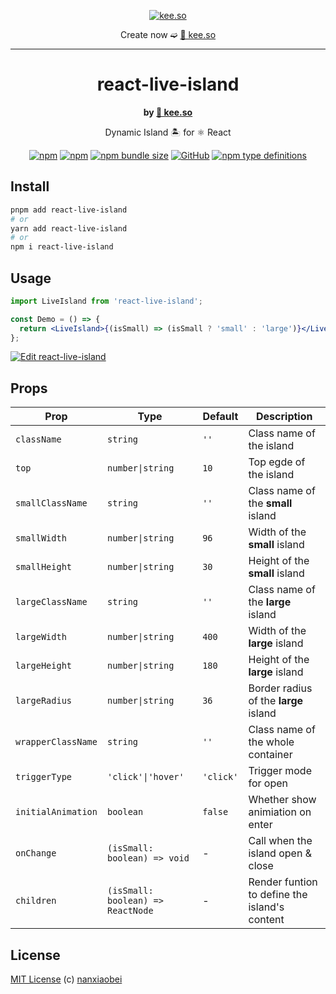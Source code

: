 <div align="center">
<p><a href="https://kee.so/" target="_blank"><img src="https://i.imgur.com/5jkG1Ko.png" alt="kee.so" /></a></p>

Create now ➫ [🔗 kee.so](https://kee.so/)

</div>

---

<div align="center">

# react-live-island

**by [🐤 kee.so](https://kee.so/)**

Dynamic Island 🏝 for ⚛️ React

[![npm](https://img.shields.io/npm/v/react-live-island.svg?style=flat-square)](https://www.npmjs.com/package/react-live-island)
[![npm](https://img.shields.io/npm/dt/react-live-island?style=flat-square)](https://www.npmtrends.com/react-live-island)
[![npm bundle size](https://img.shields.io/bundlephobia/minzip/react-live-island?style=flat-square)](https://bundlephobia.com/result?p=react-live-island)
[![GitHub](https://img.shields.io/github/license/nanxiaobei/react-live-island?style=flat-square)](https://github.com/nanxiaobei/react-live-island/blob/main/LICENSE)
[![npm type definitions](https://img.shields.io/npm/types/typescript?style=flat-square)](https://github.com/nanxiaobei/react-live-island/blob/main/src/types.ts)

</div>

## Install

```sh
pnpm add react-live-island
# or
yarn add react-live-island
# or
npm i react-live-island
```

## Usage

```jsx
import LiveIsland from 'react-live-island';

const Demo = () => {
  return <LiveIsland>{(isSmall) => (isSmall ? 'small' : 'large')}</LiveIsland>;
};
```

[![Edit react-live-island](https://codesandbox.io/static/img/play-codesandbox.svg)](https://codesandbox.io/s/react-live-island-dzkl96?fontsize=14&hidenavigation=1&theme=dark)

## Props

| Prop               | Type                              | Default   | Description                                   |
| ------------------ | --------------------------------- | --------- | --------------------------------------------- |
| `className`        | `string`                          | `''`      | Class name of the island                      |
| `top`              | `number\|string`                  | `10`      | Top egde of the island                        |
| `smallClassName`   | `string`                          | `''`      | Class name of the **small** island            |
| `smallWidth`       | `number\|string`                  | `96`      | Width of the **small** island                 |
| `smallHeight`      | `number\|string`                  | `30`      | Height of the **small** island                |
| `largeClassName`   | `string`                          | `''`      | Class name of the **large** island            |
| `largeWidth`       | `number\|string`                  | `400`     | Width of the **large** island                 |
| `largeHeight`      | `number\|string`                  | `180`     | Height of the **large** island                |
| `largeRadius`      | `number\|string`                  | `36`      | Border radius of the **large** island         |
| `wrapperClassName` | `string`                          | `''`      | Class name of the whole container             |
| `triggerType`      | `'click'\|'hover'`                | `'click'` | Trigger mode for open                         |
| `initialAnimation` | `boolean`                         | `false`   | Whether show animiation on enter              |
| `onChange`         | `(isSmall: boolean) => void`      | -         | Call when the island open & close             |
| `children`         | `(isSmall: boolean) => ReactNode` | -         | Render funtion to define the island's content |

## License

[MIT License](https://github.com/nanxiaobei/react-live-island/blob/main/LICENSE) (c) [nanxiaobei](https://lee.so/)
